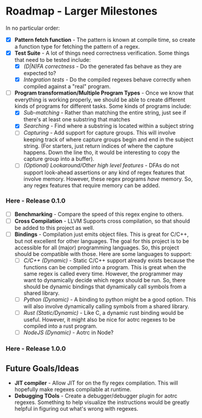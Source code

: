 
# Roadmap - Larger Milestones
In no particular order:
- [x] **Pattern fetch function** - The pattern is known at compile time, so create
a function type for fetching the pattern of a regex.
- [x] **Test Suite** - A lot of things need correctness verification. Some things
that need to be tested include:
  - [x] *(D|N)FA correctness* - Do the generated fas behave as they are expected to?
  - [x] *Integration tests* - Do the compiled regexes behave correctly when compiled
  against a "real" program.
- [ ] **Program transformation/Multiple Program Types** - Once we know that
everything is working properly, we should be able to create different kinds of
programs for different tasks. Some kinds of programs include:
  - [x] *Sub-matching* - Rather than matching the entire string, just see if
  there's at least one substring that matches
  - [x] *Searching* - Find where a substring is located within a subject string
  - [ ] *Capturing* - Add support for capture groups. This will involve keeping
  track of where capture groups begin and end in the subject string. (For starters,
  just return indices of where the capture happens. Down the line tho, it would
  be interesting to copy the capture group into a buffer).
  - [ ] *(Optional) Lookaround/Other high level features* - DFAs do not support
  look-ahead assertions or any kind of regex features that involve memory. However,
  these regex programs *have* memory. So, any regex features that require memory can
  be added.
### Here - Release 0.1.0
- [ ] **Benchmarking** - Compare the speed of this regex engine to others.
- [ ] **Cross Compilation** - LLVM Supports cross compilation, so that should be
added to this project as well.
- [ ] **Bindings** - Compilation just emits object files. This is great for C/C++,
but not excellent for other languages. The goal for this project is to be
accessible for all (major) programming languages. So, this project should be
compatible with those. Here are some languages to support:
  - [ ] *C/C++ (Dynamic)* - Static C/C++ support already exists because the
  functions can be compiled into a program. This is great when the same regex
  is called every time. However, the programmer may want to dynamically decide
  which regex should be run. So, there should be dynamic bindings that
  dynamically call symbols from a shared library.
  - [ ] *Python (Dynamic)* - A binding to python might be a good option. This
  will also involve dynamically calling symbols from a shared library.
  - [ ] *Rust (Static/Dynamic)* - Like C, a dynamic rust binding would be
  useful. However, it might also be nice for aotrc regexes to be compiled into
  a rust program.
  - [ ] *NodeJS (Dynamic)* - Aotrc in Node?
### Here - Release 1.0.0
  
## Future Goals/Ideas
- **JIT compiler** - Allow JIT for on the fly regex compilation. This will hopefully
make regexes compilable at runtime.
- **Debugging TOols** - Create a debugger/debugger plugin for aotrc regexes. Something
to help visualize the instructions would be greatly helpful in figuring out what's wrong
with regexes.
